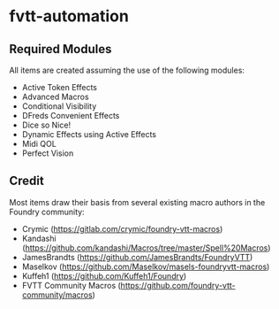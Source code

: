 # fvtt-automation

## Required Modules

All items are created assuming the use of the following modules:
- Active Token Effects
- Advanced Macros
- Conditional Visibility
- DFreds Convenient Effects
- Dice so Nice!
- Dynamic Effects using Active Effects
- Midi QOL
- Perfect Vision

## Credit

Most items draw their basis from several existing macro authors in the Foundry community:

- Crymic (https://gitlab.com/crymic/foundry-vtt-macros)
- Kandashi (https://github.com/kandashi/Macros/tree/master/Spell%20Macros)
- JamesBrandts (https://github.com/JamesBrandts/FoundryVTT)
- Maselkov (https://github.com/Maselkov/masels-foundryvtt-macros)
- Kuffeh1 (https://github.com/Kuffeh1/Foundry)
- FVTT Community Macros (https://github.com/foundry-vtt-community/macros)